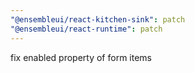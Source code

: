 ```yaml
---
"@ensembleui/react-kitchen-sink": patch
"@ensembleui/react-runtime": patch
---
```


fix enabled property of form items
